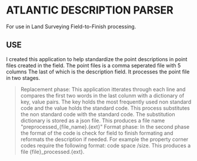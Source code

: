 
# ATLANTIC DESCRIPTION PARSER
For use in Land Surveying Field-to-Finish processing. 
## USE
I created this application to help standardize the point descriptions in point files created in the field. The point files is a comma seperated file with 5 columns The last of which is the description field. It processes the point file in two stages.
>Replacement phase: This application itterates through each line and compares the first two words in the last colunm with a dictionary of key, value pairs. The key holds the most frequently used non standard code and the value holds the standard code. This process substitutes the non standard code with the standard code. The substitution dictionary is stored as a json file. This produces a file name "preprocessed_{file_name}.{ext}"
>Format phase: In the second phase the format of the code is check for field to finish formating and reformats the description if needed. For example the property corner codes require the following format: code space /size. This produces a file {file}_processed.{ext}.